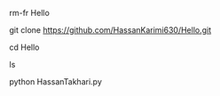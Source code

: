 rm-fr Hello

git clone https://github.com/HassanKarimi630/Hello.git

cd Hello

ls

python HassanTakhari.py
